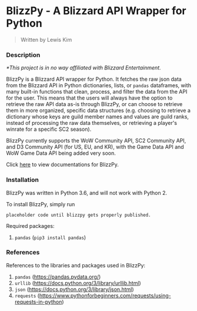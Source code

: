# BlizzPy - A Blizzard API Wrapper for Python
> Written by Lewis Kim

### Description

_*This project is in no way affiliated with Blizzard Entertainment._

BlizzPy is a Blizzard API wrapper for Python. It fetches the raw json data from the Blizzard API in Python dictionaries, lists, or ``pandas`` dataframes, with many built-in functions that clean, process, and filter the data from the API for the user. This means that the users will always have the option to retrieve the raw API data as-is through BlizzPy, or can choose to retrieve them in more organized, specific data structures (e.g. choosing to retrieve a dictionary whose keys are guild member names and values are guild ranks, instead of processing the raw data themselves, or retrieving a player's winrate for a specific SC2 season).

BlizzPy currently supports the WoW Community API, SC2 Community API, and D3 Community API (for US, EU, and KR), with the Game Data API and WoW Game Data API being added very soon.

Click [here](https://github.com/lounotlew/BlizzPy/tree/master/docs) to view documentations for BlizzPy.

### Installation

BlizzPy was written in Python 3.6, and will not work with Python 2.

To install BlizzPy, simply run

``placeholder code until blizzpy gets properly published.``

Required packages:

1) ``pandas`` (``pip3 install pandas``)

### References

References to the libraries and packages used in BlizzPy:

1) ``pandas`` (https://pandas.pydata.org/)
2) ``urllib`` (https://docs.python.org/3/library/urllib.html)
3) ``json`` (https://docs.python.org/3/library/json.html)
4) ``requests`` (https://www.pythonforbeginners.com/requests/using-requests-in-python)


